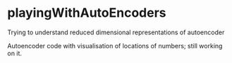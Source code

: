 # playingWithAutoEncoders
Trying to understand reduced dimensional representations of autoencoder

Autoencoder code with visualisation of locations of numbers; still working on it. 
